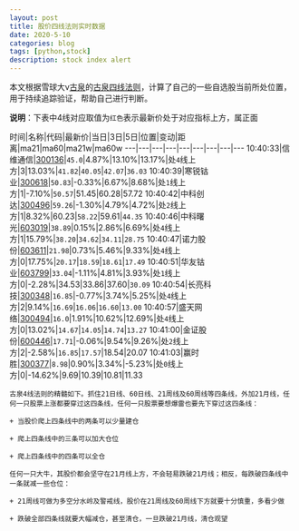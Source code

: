 ```yaml
---
layout: post
title: 股价四线法则实时数据
date: 2020-5-10
categories: blog
tags: [python,stock]
description: stock index alert
---
```



本文根据雪球大v[古泉](https://xueqiu.com/u/7148646888)的[古泉四线法则](https://xueqiu.com/7148646888/130498192)，计算了自己的一些自选股当前所处位置，用于持续追踪验证，帮助自己进行判断。

**说明**：下表中4线对应取值为`红色`表示最新价处于对应指标上方，属正面

时间|名称|代码|最新价|当日|3日|5日|位置|变动|距离|ma21|ma60|ma21w|ma60w
---|---|---|---|---|---|---|---|---
10:40:33|信维通信|[300136](https://xueqiu.com/S/SZ300136)|`45.0`|4.87%|13.10%|13.17%|处`4`线上方|3|13.03%|`41.82`|`40.05`|`42.07`|`36.03`
10:40:39|寒锐钴业|[300618](https://xueqiu.com/S/SZ300618)|`50.83`|-0.33%|6.67%|8.68%|处`1`线上方|1|-7.10%|`50.57`|51.45|60.28|57.72
10:40:42|中科创达|[300496](https://xueqiu.com/S/SZ300496)|`59.26`|-1.30%|4.79%|4.72%|处`2`线上方|1|8.32%|60.23|`58.22`|59.61|`44.35`
10:40:46|中科曙光|[603019](https://xueqiu.com/S/SH603019)|`38.89`|0.15%|2.86%|6.69%|处`4`线上方|1|15.79%|`38.20`|`34.62`|`34.11`|`28.75`
10:40:47|诺力股份|[603611](https://xueqiu.com/S/SH603611)|`21.98`|0.73%|5.46%|9.33%|处`4`线上方|0|17.75%|`20.17`|`18.59`|`18.61`|`17.49`
10:40:51|华友钴业|[603799](https://xueqiu.com/S/SH603799)|`33.04`|-1.11%|4.81%|3.93%|处`1`线上方|0|-2.28%|34.53|33.86|37.60|`30.09`
10:40:54|长亮科技|[300348](https://xueqiu.com/S/SZ300348)|`16.85`|-0.77%|3.74%|5.25%|处`4`线上方|2|9.14%|`16.69`|`16.06`|`16.60`|`13.00`
10:40:57|盛天网络|[300494](https://xueqiu.com/S/SZ300494)|`16.0`|1.91%|10.62%|12.69%|处`4`线上方|0|13.02%|`14.67`|`14.05`|`14.74`|`13.27`
10:41:00|金证股份|[600446](https://xueqiu.com/S/SH600446)|`17.71`|-0.06%|9.54%|9.26%|处`2`线上方|2|-2.58%|`16.85`|`17.57`|18.54|20.07
10:41:03|赢时胜|[300377](https://xueqiu.com/S/SZ300377)|`8.98`|0.90%|3.34%|-5.23%|处`0`线上方|0|-14.62%|9.69|10.39|10.81|11.33

```
古泉4线法则的精髓如下。抓住21日线、60日线、21周线及60周线等四条线，外加21月线，任何一只股票上涨都要穿过这四条线，任何一只股票要想爆雷也要先下穿过这四条线：

+ 当股价爬上四条线中的两条可以少量建仓

+ 爬上四条线中的三条可以加大仓位

+ 爬上四条线中的四条可以全仓

任何一只大牛，其股价都会坚守在21月线上方，不会轻易跌破21月线；相反，每跌破四条线中一条就减一些仓位：

+ 21周线可做为多空分水岭及警戒线，股价在21周线及60周线下方就要十分慎重，多看少做

+ 跌破全部四条线就要大幅减仓，甚至清仓，一旦跌破21月线，清仓观望
```